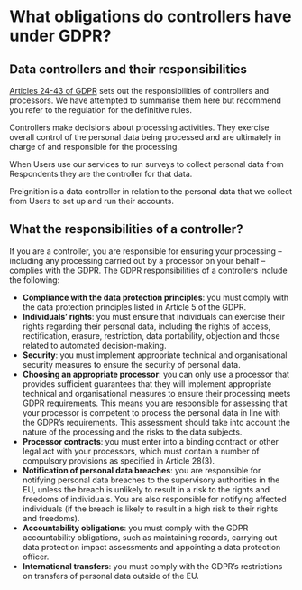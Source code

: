 # What obligations do controllers have under GDPR?

## Data controllers and their responsibilities

[Articles 24-43 of GDPR](https://gdpr-info.eu/art-24-gdpr/) sets out the responsibilities of controllers and processors.   We have attempted to summarise them here but recommend you refer to the regulation for the definitive rules.

Controllers make decisions about processing activities. They exercise overall control of the personal data being processed and are ultimately in charge of and responsible for the processing.&#x20;

When Users use our services to run surveys to collect personal data from Respondents they are the controller for that data.

Preignition is a data controller in relation to the personal data that we collect from Users to set up and run their accounts.  &#x20;

## What the responsibilities of a controller? <a href="#1" id="1"></a>

If you are a controller, you are responsible for ensuring your processing – including any processing carried out by a processor on your behalf – complies with the GDPR.   The GDPR responsibilities of a controllers include the following:

* **Compliance with the data protection principles**: you must comply with the data protection principles listed in Article 5 of the GDPR.&#x20;
* **Individuals’ rights**: you must ensure that individuals can exercise their rights regarding their personal data, including the rights of access, rectification, erasure, restriction, data portability, objection and those related to automated decision-making.&#x20;
* **Security**: you must implement appropriate technical and organisational security measures to ensure the security of personal data.&#x20;
* **Choosing an appropriate processor**: you can only use a processor that provides sufficient guarantees that they will implement appropriate technical and organisational measures to ensure their processing meets GDPR requirements. This means you are responsible for assessing that your processor is competent to process the personal data in line with the GDPR’s requirements. This assessment should take into account the nature of the processing and the risks to the data subjects.
* **Processor contracts**: you must enter into a binding contract or other legal act with your processors, which must contain a number of compulsory provisions as specified in Article 28(3).&#x20;
* **Notification of personal data breaches**: you are responsible for notifying personal data breaches to the supervisory authorities in the EU, unless the breach is unlikely to result in a risk to the rights and freedoms of individuals. You are also responsible for notifying affected individuals (if the breach is likely to result in a high risk to their rights and freedoms).&#x20;
* **Accountability obligations**: you must comply with the GDPR accountability obligations, such as maintaining records, carrying out data protection impact assessments and appointing a data protection officer.&#x20;
* **International transfers**: you must comply with the GDPR’s restrictions on transfers of personal data outside of the EU.&#x20;
